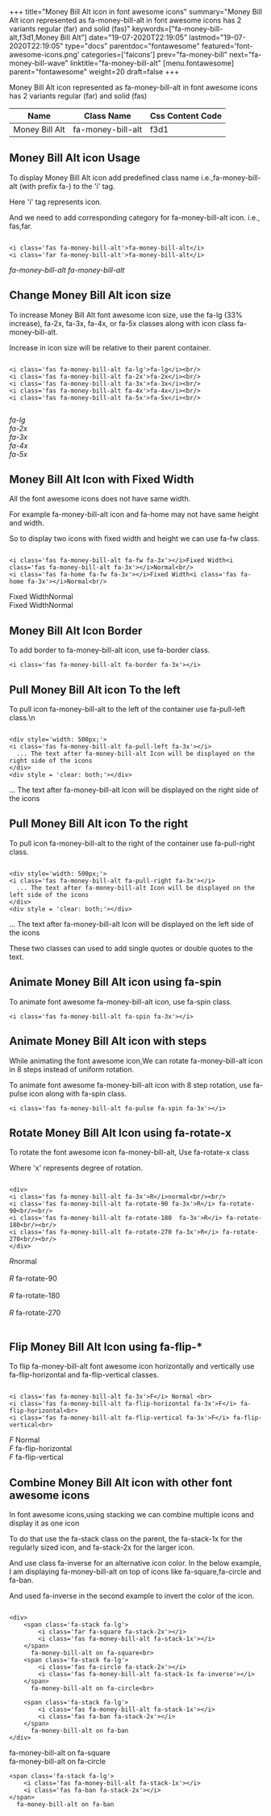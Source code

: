 +++
title="Money Bill Alt icon in font awesome icons"
summary="Money Bill Alt icon represented as fa-money-bill-alt in font awesome icons has 2 variants regular (far) and solid (fas)"
keywords=["fa-money-bill-alt,f3d1,Money Bill Alt"]
date="19-07-2020T22:19:05"
lastmod="19-07-2020T22:19:05"
type="docs"
parentdoc="fontawesome"
featured='font-awesome-icons.png'
categories=['faicons']
prev="fa-money-bill"
next="fa-money-bill-wave"
linktitle="fa-money-bill-alt"
[menu.fontawesome]
parent="fontawesome"
weight=20
draft=false
+++


Money Bill Alt icon represented as fa-money-bill-alt in font awesome icons has 2 variants regular (far) and solid (fas)

<div class='table-responsive'><table class='table'><thead><tr><th>Name</th><th>Class Name</th><th>Css Content Code</th></tr></thead><tbody><tr><td>Money Bill Alt</td><td>fa-money-bill-alt</td><td>f3d1</td></tr></tbody></table></div>



## Money Bill Alt icon Usage

To display Money Bill Alt icon add predefined class name i.e.,fa-money-bill-alt (with prefix fa-) to the 'i' tag.

Here 'i' tag represents icon.

And we need to add corresponding category for fa-money-bill-alt icon. i.e., fas,far.


```

<i class='fas fa-money-bill-alt'>fa-money-bill-alt</i>
<i class='far fa-money-bill-alt'>fa-money-bill-alt</i>
```

<i class='fas fa-money-bill-alt'>fa-money-bill-alt</i>
<i class='far fa-money-bill-alt'>fa-money-bill-alt</i>




## Change Money Bill Alt icon size
To increase Money Bill Alt font awesome icon size, use the fa-lg (33% increase), fa-2x, fa-3x, fa-4x, or fa-5x classes along with icon class fa-money-bill-alt.

Increase in icon size will be relative to their parent container. 

```

<i class='fas fa-money-bill-alt fa-lg'>fa-lg</i><br/>
<i class='fas fa-money-bill-alt fa-2x'>fa-2x</i><br/>
<i class='fas fa-money-bill-alt fa-3x'>fa-3x</i><br/>
<i class='fas fa-money-bill-alt fa-4x'>fa-4x</i><br/>
<i class='fas fa-money-bill-alt fa-5x'>fa-5x</i><br/>
            
```

<i class='fas fa-money-bill-alt fa-lg'>fa-lg</i><br/>
<i class='fas fa-money-bill-alt fa-2x'>fa-2x</i><br/>
<i class='fas fa-money-bill-alt fa-3x'>fa-3x</i><br/>
<i class='fas fa-money-bill-alt fa-4x'>fa-4x</i><br/>
<i class='fas fa-money-bill-alt fa-5x'>fa-5x</i><br/>
            



## Money Bill Alt Icon with Fixed Width 

All the font awesome icons does not have same width.

For example fa-money-bill-alt icon and fa-home may not have same height and width.

So to display two icons with fixed width and height we can use fa-fw class.


```

<i class='fas fa-money-bill-alt fa-fw fa-3x'></i>Fixed Width<i class='fas fa-money-bill-alt fa-3x'></i>Normal<br/>
<i class='fas fa-home fa-fw fa-3x'></i>Fixed Width<i class='fas fa-home fa-3x'></i>Normal<br/>
```

<i class='fas fa-money-bill-alt fa-fw fa-3x'></i>Fixed Width<i class='fas fa-money-bill-alt fa-3x'></i>Normal<br/>
<i class='fas fa-home fa-fw fa-3x'></i>Fixed Width<i class='fas fa-home fa-3x'></i>Normal<br/>



## Money Bill Alt Icon Border 

To add border to fa-money-bill-alt icon, use fa-border class.


```
<i class='fas fa-money-bill-alt fa-border fa-3x'></i>

```
<i class='fas fa-money-bill-alt fa-border fa-3x'></i>





## Pull Money Bill Alt icon To the left

To pull icon fa-money-bill-alt to the left of the container use fa-pull-left class.\n

```

<div style='width: 500px;'>
<i class='fas fa-money-bill-alt fa-pull-left fa-3x'></i>
  ... The text after fa-money-bill-alt Icon will be displayed on the right side of the icons
</div>
<div style = 'clear: both;'></div>
```

<div style='width: 500px;'>
<i class='fas fa-money-bill-alt fa-pull-left fa-3x'></i>
  ... The text after fa-money-bill-alt Icon will be displayed on the right side of the icons
</div>
<div style = 'clear: both;'></div>




## Pull Money Bill Alt icon To the right
To pull icon fa-money-bill-alt to the right of the container use fa-pull-right class.

```

<div style='width: 500px;'>
<i class='fas fa-money-bill-alt fa-pull-right fa-3x'></i>
  ... The text after fa-money-bill-alt Icon will be displayed on the left side of the icons
</div>
<div style = 'clear: both;'></div>
```

<div style='width: 500px;'>
<i class='fas fa-money-bill-alt fa-pull-right fa-3x'></i>
  ... The text after fa-money-bill-alt Icon will be displayed on the left side of the icons
</div>
<div style = 'clear: both;'></div>

These two classes can used to add single quotes or double quotes to the text.


## Animate Money Bill Alt icon using fa-spin
To animate font awesome fa-money-bill-alt icon, use fa-spin class.

```
<i class='fas fa-money-bill-alt fa-spin fa-3x'></i>
```
<i class='fas fa-money-bill-alt fa-spin fa-3x'></i>




## Animate Money Bill Alt icon with steps
While animating the font awesome icon,We can rotate fa-money-bill-alt icon in 8 steps instead of uniform rotation.

To animate font awesome fa-money-bill-alt icon with 8 step rotation, use fa-pulse icon along with fa-spin class.


```
<i class='fas fa-money-bill-alt fa-pulse fa-spin fa-3x'></i>

```
<i class='fas fa-money-bill-alt fa-pulse fa-spin fa-3x'></i>





## Rotate Money Bill Alt Icon using fa-rotate-x
To rotate the font awesome icon fa-money-bill-alt, Use fa-rotate-x class

Where 'x' represents degree of rotation.


```

<div>
<i class='fas fa-money-bill-alt fa-3x'>R</i>normal<br/><br/>
<i class='fas fa-money-bill-alt fa-rotate-90 fa-3x'>R</i> fa-rotate-90<br/><br/> 
<i class='fas fa-money-bill-alt fa-rotate-180  fa-3x'>R</i> fa-rotate-180<br/><br/> 
<i class='fas fa-money-bill-alt fa-rotate-270 fa-3x'>R</i> fa-rotate-270<br/><br/>
</div>
```

<div>
<i class='fas fa-money-bill-alt fa-3x'>R</i>normal<br/><br/>
<i class='fas fa-money-bill-alt fa-rotate-90 fa-3x'>R</i> fa-rotate-90<br/><br/> 
<i class='fas fa-money-bill-alt fa-rotate-180  fa-3x'>R</i> fa-rotate-180<br/><br/> 
<i class='fas fa-money-bill-alt fa-rotate-270 fa-3x'>R</i> fa-rotate-270<br/><br/>
</div>




## Flip Money Bill Alt Icon using fa-flip-*
To flip fa-money-bill-alt font awesome icon horizontally and vertically use fa-flip-horizontal and fa-flip-vertical classes. 

```

<i class='fas fa-money-bill-alt fa-3x'>F</i> Normal <br>
<i class='fas fa-money-bill-alt fa-flip-horizontal fa-3x'>F</i> fa-flip-horizontal<br>
<i class='fas fa-money-bill-alt fa-flip-vertical fa-3x'>F</i> fa-flip-vertical<br>
```

<i class='fas fa-money-bill-alt fa-3x'>F</i> Normal <br>
<i class='fas fa-money-bill-alt fa-flip-horizontal fa-3x'>F</i> fa-flip-horizontal<br>
<i class='fas fa-money-bill-alt fa-flip-vertical fa-3x'>F</i> fa-flip-vertical<br>




## Combine Money Bill Alt icon with other font awesome icons
In font awesome icons,using stacking we can combine multiple icons and display it as one icon 

To do that use the fa-stack class on the parent, the fa-stack-1x for the regularly sized icon, and fa-stack-2x for the larger icon.

And use class fa-inverse for an alternative icon color. 
In the below example, I am displaying fa-money-bill-alt on top of icons like fa-square,fa-circle and fa-ban.

And used fa-inverse in the second example to invert the color of the icon.

```

<div>
    <span class='fa-stack fa-lg'>
        <i class='far fa-square fa-stack-2x'></i>
        <i class='fas fa-money-bill-alt fa-stack-1x'></i>
    </span>
      fa-money-bill-alt on fa-square<br>
    <span class='fa-stack fa-lg'>
        <i class='fas fa-circle fa-stack-2x'></i>
        <i class='fas fa-money-bill-alt fa-stack-1x fa-inverse'></i>
    </span>
      fa-money-bill-alt on fa-circle<br>

    <span class='fa-stack fa-lg'>
        <i class='fas fa-money-bill-alt fa-stack-1x'></i>
        <i class='fas fa-ban fa-stack-2x'></i>
    </span>
      fa-money-bill-alt on fa-ban
</div>
```

<div>
    <span class='fa-stack fa-lg'>
        <i class='far fa-square fa-stack-2x'></i>
        <i class='fas fa-money-bill-alt fa-stack-1x'></i>
    </span>
      fa-money-bill-alt on fa-square<br>
    <span class='fa-stack fa-lg'>
        <i class='fas fa-circle fa-stack-2x'></i>
        <i class='fas fa-money-bill-alt fa-stack-1x fa-inverse'></i>
    </span>
      fa-money-bill-alt on fa-circle<br>

    <span class='fa-stack fa-lg'>
        <i class='fas fa-money-bill-alt fa-stack-1x'></i>
        <i class='fas fa-ban fa-stack-2x'></i>
    </span>
      fa-money-bill-alt on fa-ban
</div>






